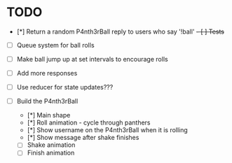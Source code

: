 # TODO

- [*] Return a random P4nth3rBall reply to users who say '!ball'
~~- [ ] Tests~~
- [ ] Queue system for ball rolls
- [ ] Make ball jump up at set intervals to encourage rolls
- [ ] Add more responses
- [ ] Use reducer for state updates???

- [ ] Build the P4nth3rBall
  - [*] Main shape
  - [*] Roll animation - cycle through panthers
  - [*] Show username on the P4nth3rBall when it is rolling
  - [*] Show message after shake finishes
  - [ ] Shake animation
  - [ ] Finish animation